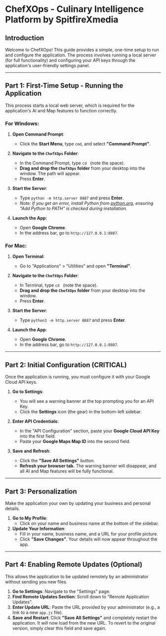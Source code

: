 # ChefXOps - Culinary Intelligence Platform by SpitfireXmedia

## Introduction

Welcome to ChefXOps! This guide provides a simple, one-time setup to run and configure the application. The process involves running a local server (for full functionality) and configuring your API keys through the application's user-friendly settings panel.

---

## Part 1: First-Time Setup - Running the Application

This process starts a local web server, which is required for the application's AI and Map features to function correctly.

### For Windows:

1.  **Open Command Prompt**:
    *   Click the **Start Menu**, type `cmd`, and select **"Command Prompt"**.

2.  **Navigate to the `ChefXOps` Folder**:
    *   In the Command Prompt, type `cd ` (note the space).
    *   **Drag and drop the `ChefXOps` folder** from your desktop into the window. The path will appear.
    *   Press **Enter**.

3.  **Start the Server**:
    *   Type `python -m http.server 8887` and press **Enter**.
    *   *Note: If you get an error, install Python from [python.org](https://www.python.org/downloads/), ensuring "Add Python to PATH" is checked during installation.*

4.  **Launch the App**:
    *   Open **Google Chrome**.
    *   In the address bar, go to `http://127.0.0.1:8887`.

### For Mac:

1.  **Open Terminal**:
    *   Go to "Applications" > "Utilities" and open **"Terminal"**.

2.  **Navigate to the `ChefXOps` Folder**:
    *   In Terminal, type `cd ` (note the space).
    *   **Drag and drop the `ChefXOps` folder** from your desktop into the window.
    *   Press **Enter**.

3.  **Start the Server**:
    *   Type `python3 -m http.server 8887` and press **Enter**.

4.  **Launch the App**:
    *   Open **Google Chrome**.
    *   In the address bar, go to `http://127.0.0.1:8887`.

---

## Part 2: Initial Configuration (CRITICAL)

Once the application is running, you must configure it with your Google Cloud API keys.

1.  **Go to Settings**:
    *   You will see a warning banner at the top prompting you for an API Key.
    *   Click the **Settings** icon (the gear) in the bottom-left sidebar.

2.  **Enter API Credentials**:
    *   In the "API Configuration" section, paste your **Google Cloud API Key** into the first field.
    *   Paste your **Google Maps Map ID** into the second field.

3.  **Save and Refresh**:
    *   Click the **"Save All Settings"** button.
    *   **Refresh your browser tab.** The warning banner will disappear, and all AI and Map features will be fully functional.

---

## Part 3: Personalization

Make the application your own by updating your business and personal details.

1.  **Go to My Profile**:
    *   Click on your name and business name at the bottom of the sidebar.
2.  **Update Your Information**:
    *   Fill in your name, business name, and a URL for your profile picture.
    *   Click **"Save Changes"**. Your details will now appear throughout the app.

---

## Part 4: Enabling Remote Updates (Optional)

This allows the application to be updated remotely by an administrator without sending you new files.

1.  **Go to Settings**: Navigate to the "Settings" page.
2.  **Find Remote Updates Section**: Scroll down to "Remote Application Updates".
3.  **Enter Update URL**: Paste the URL provided by your administrator (e.g., a link to a new `app.js` file).
4.  **Save and Restart**: Click **"Save All Settings"** and completely restart the application. It will now load from the new URL. To revert to the original version, simply clear this field and save again.

